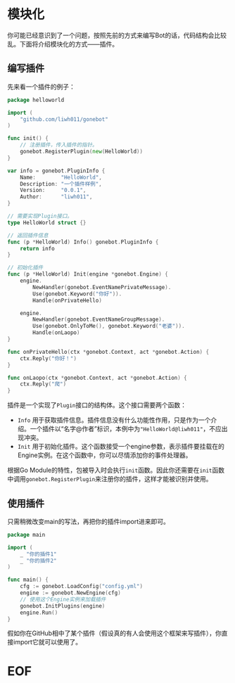 # 模块化
你可能已经意识到了一个问题，按照先前的方式来编写Bot的话，代码结构会比较乱。下面将介绍模块化的方式——插件。

## 编写插件
先来看一个插件的例子：
```go
package helloworld

import (
    "github.com/liwh011/gonebot"
)

func init() {
    // 注册插件，传入插件的指针。
    gonebot.RegisterPlugin(new(HelloWorld))
}

var info = gonebot.PluginInfo {
    Name:        "HelloWorld",
    Description: "一个插件样例",
    Version:     "0.0.1",
    Author:      "liwh011",
}

// 需要实现Plugin接口。
type HelloWorld struct {}

// 返回插件信息
func (p *HelloWorld) Info() gonebot.PluginInfo {
    return info
}

// 初始化插件
func (p *HelloWorld) Init(engine *gonebot.Engine) {
    engine.
        NewHandler(gonebot.EventNamePrivateMessage).
        Use(gonebot.Keyword("你好")).
        Handle(onPrivateHello)

    engine.
        NewHandler(gonebot.EventNameGroupMessage).
        Use(gonebot.OnlyToMe(), gonebot.Keyword("老婆")).
        Handle(onLaopo)
}

func onPrivateHello(ctx *gonebot.Context, act *gonebot.Action) {
    ctx.Reply("你好！")
}

func onLaopo(ctx *gonebot.Context, act *gonebot.Action) {
    ctx.Reply("爬")
}
```

插件是一个实现了`Plugin`接口的结构体。这个接口需要两个函数：
- `Info` 用于获取插件信息。插件信息没有什么功能性作用，只是作为一个介绍。一个插件以“名字@作者”标识，本例中为`"HelloWorld@liwh011"`，不应出现冲突。
- `Init` 用于初始化插件。这个函数接受一个engine参数，表示插件要挂载在的Engine实例。在这个函数中，你可以尽情添加你的事件处理器。

根据Go Module的特性，包被导入时会执行`init`函数。因此你还需要在`init`函数中调用`gonebot.RegisterPlugin`来注册你的插件，这样才能被识别并使用。


## 使用插件
只需稍微改变main的写法，再把你的插件import进来即可。
```go
package main

import (
    _ "你的插件1"
    _ "你的插件2"
)

func main() {
    cfg := gonebot.LoadConfig("config.yml")
    engine := gonebot.NewEngine(cfg)
    // 使用这个Engine实例来加载插件
    gonebot.InitPlugins(engine)
    engine.Run()
}
```
假如你在GitHub相中了某个插件（假设真的有人会使用这个框架来写插件），你直接import它就可以使用了。

# EOF


